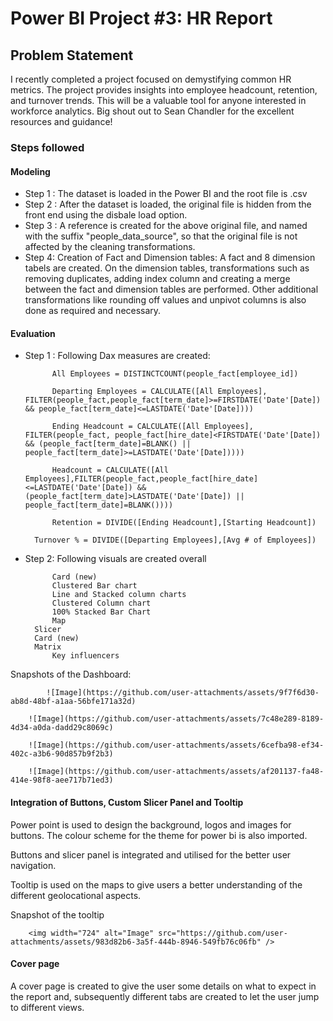 # Power BI Project #3: HR Report

## Problem Statement

I recently completed a project focused on demystifying common HR metrics. The project provides insights into employee headcount, retention, and turnover trends. This will be a valuable tool for anyone interested in workforce analytics. Big shout out to Sean Chandler for the excellent resources and guidance!


### Steps followed 

#### Modeling

- Step 1 : The dataset is loaded in the Power BI and the root file is .csv
- Step 2 : After the dataset is loaded, the original file is hidden from the front end using the disbale load option.
- Step 3 : A reference is created for the above original file, and named with the suffix "people_data_source", so that the original file is not affected by the cleaning transformations.
- Step 4: Creation of Fact and Dimension tables: A fact and 8 dimension tabels are created. On the dimension tables, transformations such as removing duplicates, adding index column and creating a merge between the fact and dimension tables are performed. Other additional transformations like rounding off values and unpivot columns is also done as required and necessary.
            
#### Evaluation
- Step 1 : Following Dax measures are created:

            All Employees = DISTINCTCOUNT(people_fact[employee_id])

            Departing Employees = CALCULATE([All Employees], FILTER(people_fact,people_fact[term_date]>=FIRSTDATE('Date'[Date]) && people_fact[term_date]<=LASTDATE('Date'[Date])))

            Ending Headcount = CALCULATE([All Employees], FILTER(people_fact, people_fact[hire_date]<FIRSTDATE('Date'[Date]) && (people_fact[term_date]=BLANK() || people_fact[term_date]>=LASTDATE('Date'[Date]))))

            Headcount = CALCULATE([All Employees],FILTER(people_fact,people_fact[hire_date]<=LASTDATE('Date'[Date]) && (people_fact[term_date]>LASTDATE('Date'[Date]) || people_fact[term_date]=BLANK())))

            Retention = DIVIDE([Ending Headcount],[Starting Headcount])

	    Turnover % = DIVIDE([Departing Employees],[Avg # of Employees])


- Step 2: Following visuals are created overall

            Card (new)
            Clustered Bar chart
            Line and Stacked column charts
            Clustered Column chart
            100% Stacked Bar Chart
            Map
	    Slicer
	    Card (new)
	    Matrix
            Key influencers

Snapshots of the Dashboard:

            ![Image](https://github.com/user-attachments/assets/9f7f6d30-ab8d-48bf-a1aa-56bfe171a32d)
	    
	    ![Image](https://github.com/user-attachments/assets/7c48e289-8189-4d34-a0da-dadd29c8069c)
     
	    ![Image](https://github.com/user-attachments/assets/6cefba98-ef34-402c-a3b6-90d857b9f2b3)
     
	    ![Image](https://github.com/user-attachments/assets/af201137-fa48-414e-98f8-aee717b71ed3)            
           
#### Integration of Buttons, Custom Slicer Panel and Tooltip

Power point is used to design the background, logos and images for buttons. The colour scheme for the theme for power bi is also imported.

Buttons and slicer panel is integrated and utilised for the better user navigation.


Tooltip is used on the maps to give users a better understanding of the different geolocational aspects.

Snapshot of the tooltip

	    <img width="724" alt="Image" src="https://github.com/user-attachments/assets/983d82b6-3a5f-444b-8946-549fb76c06fb" />

#### Cover page

A cover page is created to give the user some details on what to expect in the report and, subsequently different tabs are created to let the user jump to different views.

